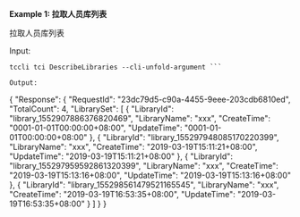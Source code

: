 **Example 1: 拉取人员库列表**

拉取人员库列表

Input: 

```
tccli tci DescribeLibraries --cli-unfold-argument ```

Output: 
```
{
    "Response": {
        "RequestId": "23dc79d5-c90a-4455-9eee-203cdb6810ed",
        "TotalCount": 4,
        "LibrarySet": [
            {
                "LibraryId": "library_1552907886376820469",
                "LibraryName": "xxx",
                "CreateTime": "0001-01-01T00:00:00+08:00",
                "UpdateTime": "0001-01-01T00:00:00+08:00"
            },
            {
                "LibraryId": "library_155297948085170220399",
                "LibraryName": "xxx",
                "CreateTime": "2019-03-19T15:11:21+08:00",
                "UpdateTime": "2019-03-19T15:11:21+08:00"
            },
            {
                "LibraryId": "library_155297959592861320399",
                "LibraryName": "xxx",
                "CreateTime": "2019-03-19T15:13:16+08:00",
                "UpdateTime": "2019-03-19T15:13:16+08:00"
            },
            {
                "LibraryId": "library_155298561479521165545",
                "LibraryName": "xxx",
                "CreateTime": "2019-03-19T16:53:35+08:00",
                "UpdateTime": "2019-03-19T16:53:35+08:00"
            }
        ]
    }
}
```

